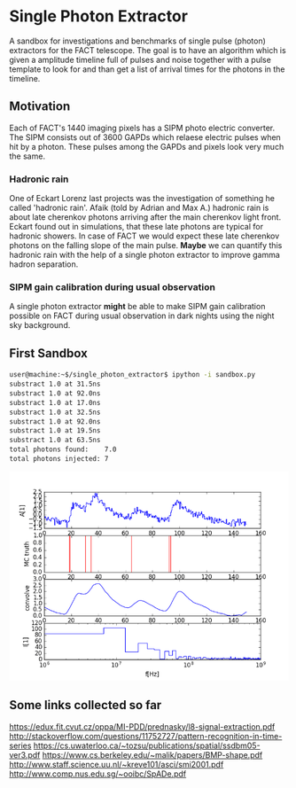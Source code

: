 # Single Photon Extractor

A sandbox for investigations and benchmarks of single pulse (photon) extractors for the FACT telescope.
The goal is to have an algorithm which is given a amplitude timeline full of pulses and noise together with a pulse template to look for and than get a list of arrival times for the photons in the timeline. 

## Motivation
Each of FACT's 1440 imaging pixels has a SIPM photo electric converter. The SIPM consists out of 3600 GAPDs which relaese electric pulses when hit by a photon. These pulses among the GAPDs and pixels look very much the same. 

### Hadronic rain
One of Eckart Lorenz last projects was the investigation of something he called 'hadronic rain'. Afaik (told by Adrian and Max A.) hadronic rain is about late cherenkov photons arriving after the main cherenkov light front. Eckart found out in simulations, that these late photons are typical for hadronic showers. In case of FACT we would expect these late cherenkov photons on the falling slope of the main pulse. __Maybe__ we can quantify this hadronic rain with the help of a single photon extractor to improve gamma hadron separation.

### SIPM gain calibration during usual observation
A single photon extractor __might__ be able to make SIPM gain calibration possible on FACT during usual observation in dark nights using the night sky background.

## First Sandbox
```bash
user@machine:~$/single_photon_extractor$ ipython -i sandbox.py 
substract 1.0 at 31.5ns
substract 1.0 at 92.0ns
substract 1.0 at 17.0ns
substract 1.0 at 32.5ns
substract 1.0 at 92.0ns
substract 1.0 at 19.5ns
substract 1.0 at 63.5ns
total photons found:    7.0
total photons injected: 7

```
![img](examples/substraction_of_pulses.gif)

## Some links collected so far

https://edux.fit.cvut.cz/oppa/MI-PDD/prednasky/l8-signal-extraction.pdf
http://stackoverflow.com/questions/11752727/pattern-recognition-in-time-series
https://cs.uwaterloo.ca/~tozsu/publications/spatial/ssdbm05-ver3.pdf
https://www.cs.berkeley.edu/~malik/papers/BMP-shape.pdf
http://www.staff.science.uu.nl/~kreve101/asci/smi2001.pdf
http://www.comp.nus.edu.sg/~ooibc/SpADe.pdf


